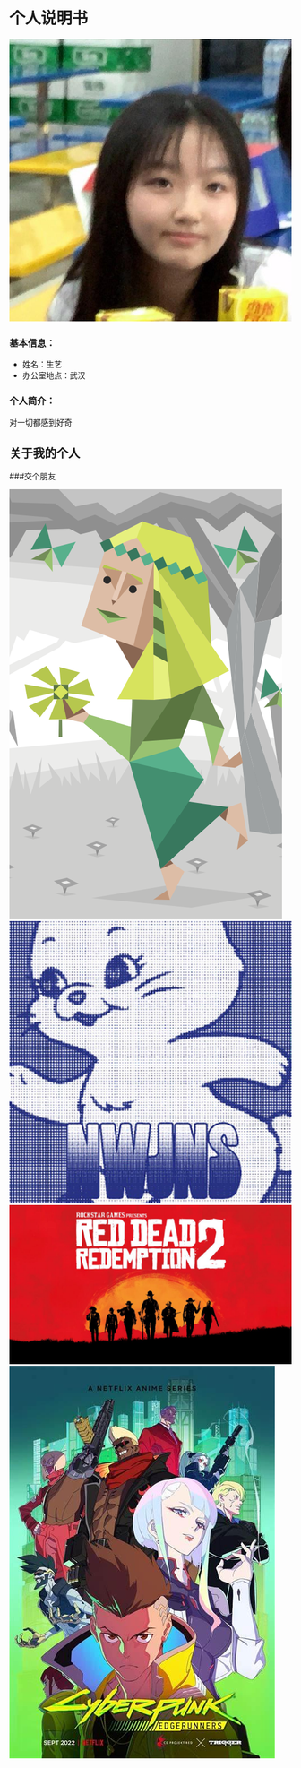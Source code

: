 # 个人说明书

![IDphoto](/profile/assets/img/IDphoto.JPEG)

### 基本信息：
- 姓名：生艺
- 办公室地点：武汉      
### 个人简介：
对一切都感到好奇

## 关于我的个人     
###交个朋友     

![IDphoto](/profile/assets/img/infp.PNG)      
![IDphoto](/profile/assets/img/newjeans.JPEG)           
![IDphoto](/profile/assets/img/RedDeadRedemption2.JPEG)           
![IDphoto](/profile/assets/img/EdgeRunners.JPEG)           

